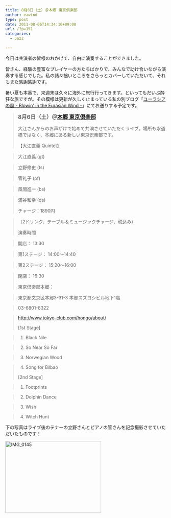 ```yaml
---
title: 8月6日（土）＠本郷 東京倶楽部
author: eawind
type: post
date: 2011-08-06T14:34:10+09:00
url: /?p=151
categories:
  - Jazz

---
```

今日は共演者の皆様のおかげで、自由に演奏することができました。

皆さん、経験の豊富なプレイヤーの方たちばかりで、みんなで助け合いながら演奏する感じでした。私の諸々拙いところをさらっとカバーしていただいて、それもまた感謝感謝です。

暑い夏も本番で、来週末は久々に海外に旅行行ってきます。といってもだいぶ酔狂な旅ですが。その模様は更新が久しく止まっている私の別ブログ「[ユーラシアの風 - Blowin' in the Eurasian Wind -][1]」にてお送りする予定です。

> **<big>8月6日（土）＠<a href="http://www.tokyo-club.com/hongo/about/" target="_blank">本郷 東京倶楽部</a></big>**
> 
> 大江さんからのお声がけで始めて共演させていただくライブ。場所も水道橋ではなく、本郷にある新しい東京倶楽部です。
> 
> 【大江直義 Quintet】
  
> 大江直義 (gt)
  
> 立野修史 (ts)
  
> 管礼子 (pf)
  
> 風間進一 (bs)
  
> 浦谷和幸 (ds)
> 
> チャージ：1890円
  
> （2ドリンク、テーブル＆ミュージックチャージ、税込み）
> 
> 演奏時間
  
> 開店： 13:30
  
> 第1ステージ： 14:00～14:40
  
> 第2ステージ： 15:20～16:00
  
> 閉店： 16:30
> 
> 東京倶楽部本郷：
  
> 東京都文京区本郷3-31-3 本郷スズヨシビル地下1階
  
> 03-6801-8322
  
> <a href="http://www.tokyo-club.com/hongo/about/" target="_blank">http://www.tokyo-club.com/hongo/about/</a>
> 
> [1st Stage]
  
> 1. Black Nile
  
> 2. So Near So Far
  
> 3. Norwegian Wood
  
> 4. Song for Bilbao
> 
> [2nd Stage]
  
> 1. Footprints
  
> 2. Dolphin Dance
  
> 3. Wish
  
> 4. Witch Hunt

下の写真はライブ後のテナーの立野さんとピアノの管さんを記念撮影させていただいたものです！
  
[<img class="alignnone size-medium wp-image-923" src="/img/wp/2011/08/IMG_0145.jpg" alt="IMG_0145" width="300" height="225" srcset="/img/wp/2011/08/IMG_0145.jpg 300w, /img/wp/2011/08/IMG_0145-1024x768.jpg 1024w" sizes="(max-width: 300px) 100vw, 300px" />][2]

 [1]: http://www.eawind.net/?page_id=644
 [2]: /img/wp/2011/08/IMG_0145.jpg
